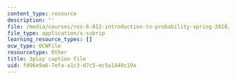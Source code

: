```yaml
---
content_type: resource
description: ''
file: /media/courses/res-6-012-introduction-to-probability-spring-2018/fd96e9a67efaa1c3d7c5ec5a1449c19a_IrKUM3nNXJE.srt
file_type: application/x-subrip
learning_resource_types: []
ocw_type: OCWFile
resourcetype: Other
title: 3play caption file
uid: fd96e9a6-7efa-a1c3-d7c5-ec5a1449c19a
---
```

